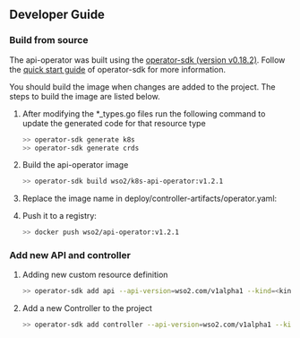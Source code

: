 ## Developer Guide

### Build from source

The api-operator was built using the [operator-sdk (version v0.18.2)][operator_sdk].
Follow the [quick start guide][operator_sdk_quick_start] of operator-sdk for more information.

You should build the image when changes are added to the project. The steps to build the image are listed below. 

1.  After modifying the *_types.go files run the following command to update the generated code for that resource type
    ```sh
    >> operator-sdk generate k8s
    >> operator-sdk generate crds
    ```

1.  Build the api-operator image 
    ```sh
    >> operator-sdk build wso2/k8s-api-operator:v1.2.1
    ```

1.  Replace the image name in deploy/controller-artifacts/operator.yaml:

1.  Push it to a registry:
    ```sh
    >> docker push wso2/api-operator:v1.2.1
    ```

### Add new API and controller

1. Adding new custom resource definition
   ```sh
   >> operator-sdk add api --api-version=wso2.com/v1alpha1 --kind=<kind name>
   ```

1. Add a new Controller to the project
   ```sh
   >> operator-sdk add controller --api-version=wso2.com/v1alpha1 --kind=<kind name>
   ```

[operator_sdk]: https://github.com/operator-framework/operator-sdk/releases/tag/v0.18.2
[operator_sdk_quick_start]: https://v0-18-x.sdk.operatorframework.io/docs/golang/quickstart/